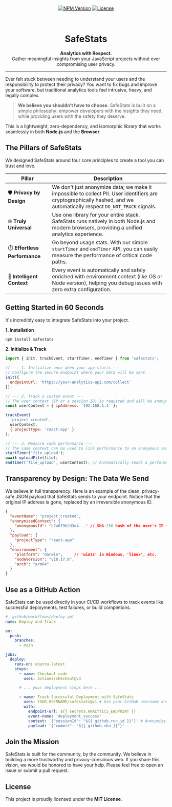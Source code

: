 <div align="center">
  <br />
  <p>
    <a href="https://www.npmjs.com/package/safestats"><img src="https://img.shields.io/npm/v/safestats.svg" alt="NPM Version" /></a>
    <a href="https://opensource.org/licenses/MIT"><img src="https://img.shields.io/badge/License-MIT-yellow.svg" alt="License" /></a>
  </p>
  <br />
  <h1 align="center">SafeStats</h1>
  <p align="center">
    <b>Analytics with Respect.</b>
    <br />
    Gather meaningful insights from your JavaScript projects without ever compromising user privacy.
  </p>
</div>

---

Ever felt stuck between needing to understand your users and the responsibility to protect their privacy? You want to fix bugs and improve your software, but traditional analytics tools feel intrusive, heavy, and legally complex.

> **We believe you shouldn't have to choose.** SafeStats is built on a simple philosophy: empower developers with the insights they need, while providing users with the safety they deserve.

This is a lightweight, zero-dependency, and isomorphic library that works seamlessly in both **Node.js** and the **Browser**.

## The Pillars of SafeStats

We designed SafeStats around four core principles to create a tool you can trust and love.

| Pillar                    | Description                                                                                                                                              |
| ------------------------- | -------------------------------------------------------------------------------------------------------------------------------------------------------- |
| 🛡️ **Privacy by Design**     | We don't just anonymize data; we make it impossible to collect PII. User identifiers are cryptographically hashed, and we automatically respect `DO_NOT_TRACK` signals. |
| 🌐 **Truly Universal**      | Use one library for your entire stack. SafeStats runs natively in both Node.js and modern browsers, providing a unified analytics experience.               |
| ⏱️ **Effortless Performance** | Go beyond usage stats. With our simple `startTimer` and `endTimer` API, you can easily measure the performance of critical code paths.               |
| 🧠 **Intelligent Context**  | Every event is automatically and safely enriched with environment context (like OS or Node version), helping you debug issues with zero extra configuration. |



## Getting Started in 60 Seconds

It's incredibly easy to integrate SafeStats into your project.

**1. Installation**

```bash
npm install safestats
```

**2. Initialize & Track**

```javascript
import { init, trackEvent, startTimer, endTimer } from 'safestats';

// --- 1. Initialize once when your app starts ---
// Configure the secure endpoint where your data will be sent.
init({
  endpointUrl: 'https://your-analytics-api.com/collect'
});

// --- 2. Track a custom event ---
// The user context (IP or a session ID) is required and will be anonymized.
const userContext = { ipAddress: '192.168.1.1' };

trackEvent(
  'project_created',
  userContext,
  { projectType: 'react-app' }
);

// --- 3. Measure code performance ---
// The same context can be used to link performance to an anonymous session.
startTimer('file_upload');
await uploadFile(file);
endTimer('file_upload', userContext); // Automatically sends a performance event!
```

## Transparency by Design: The Data We Send

We believe in full transparency. Here is an example of the clean, privacy-safe JSON payload that SafeStats sends to your endpoint. Notice that the original IP address is gone, replaced by an irreversible anonymous ID.

```json
{
  "eventName": "project_created",
  "anonymizedContext": {
    "anonymousId": "c7a8f9b2d3e4..." // SHA-256 hash of the user's IP + salt
  },
  "payload": {
    "projectType": "react-app"
  },
  "environment": {
    "platform": "darwin",     // 'win32' in Windows, 'linux', etc.
    "nodeVersion": "v18.17.0",
    "arch": "arm64"
  }
}
```

## Use as a GitHub Action

SafeStats can be used directly in your CI/CD workflows to track events like successful deployments, test failures, or build completions.

```yaml
# .github/workflows/deploy.yml
name: Deploy and Track

on:
  push:
    branches:
      - main

jobs:
  deploy:
    runs-on: ubuntu-latest
    steps:
      - name: Checkout code
        uses: actions/checkout@v3

      # ... your deployment steps here ...

      - name: Track Successful Deployment with SafeStats
        uses: YOUR_USERNAME/safestats@v1 # Use your GitHub username and repo name
        with:
          endpoint-url: ${{ secrets.ANALYTICS_ENDPOINT }}
          event-name: 'deployment_success'
          context: '{"sessionId": "${{ github.run_id }}"}' # Anonymize the unique workflow run ID
          payload: '{"commit": "${{ github.sha }}"}'
```

## Join the Mission

SafeStats is built for the community, by the community. We believe in building a more trustworthy and privacy-conscious web. If you share this vision, we would be honored to have your help. Please feel free to open an issue or submit a pull request.

## License

This project is proudly licensed under the **MIT License**.